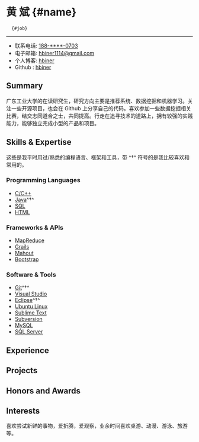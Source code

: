黄 斌    {#name}
=====

      {#job}
----------

- 联系电话: [188-****-0703](tel://188-****-0703)
- 电子邮箱: <hbiner1114@gmail.com>
- 个人博客: [hbiner](http://www.cnblogs.com/hbiner/)
- Github : [hbiner](https://github.com/hbiner/)


Summary
-------

广东工业大学的在读研究生，研究方向主要是推荐系统、数据挖掘和机器学习。关注一些开源项目，也会在 Github 上分享自己的代码。喜欢参加一些数据挖掘相关比赛，结交志同道合之士，共同提高。行走在追寻技术的道路上，拥有较强的实践能力，能够独立完成小型的产品和项目。


Skills & Expertise
------------------
这些是我平时用过/熟悉的编程语言、框架和工具，带 ^†^ 符号的是我比较喜欢和常用的。

### Programming Languages

- [C/C++]()
- [Java](http://developer.mozilla.org/en/JavaScript)^†^
- [SQL]()
- [HTML]()



### Frameworks & APIs

- [MapReduce](http://zh.wikipedia.org/wiki/MapReduce)
- [Grails](https://grails.org/)
- [Mahout]()
- [Bootstrap](http://getbootstrap.com/2.3.2/)


### Software & Tools


- [Git](http://git-scm.com)^†^
- [Visual Studio]()
- [Eclipse](http://www.eclipse.org/)^†^
- [Ubuntu Linux](http://ubuntu.com)
- [Sublime Text](http://www.sublimetext.com)
- [Subversion](http://svn.apache.org)
- [MySQL](http://mysql.com)
- [SQL Server](http://www.microsoft.com/en-us/server-cloud/products/sql-server/)


Experience
----------



Projects
---------



Honors and Awards
-----------------



Interests
---------

喜欢尝试新鲜的事物，爱折腾，爱观察，业余时间喜欢桌游、动漫、游泳、旅游等。

